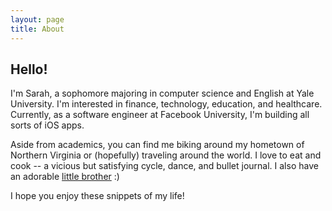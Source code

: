 ```yaml
---
layout: page
title: About
---
```


## Hello!

I'm Sarah, a sophomore majoring in computer science and English at Yale University. I'm interested in finance, technology, education, and healthcare. Currently, as a software engineer at Facebook University, I'm building all sorts of iOS apps.

Aside from academics, you can find me biking around my hometown of Northern Virginia or (hopefully) traveling around the world. I love to eat and cook -- a vicious but satisfying cycle, dance, and bullet journal. I also have an adorable [little brother](https://imgur.com/a/mTCzuUK) :)

I hope you enjoy these snippets of my life!